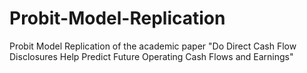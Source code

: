 # Probit-Model-Replication
Probit Model Replication of the academic paper "Do Direct Cash Flow Disclosures Help Predict Future Operating Cash Flows and Earnings"
